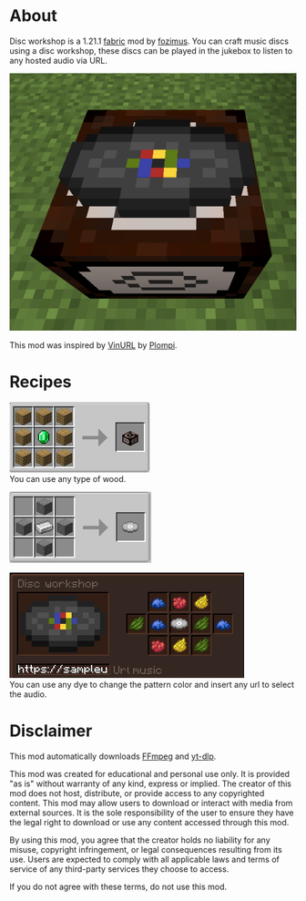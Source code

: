 # About
Disc workshop is a 1.21.1 [fabric](https://fabricmc.net/) mod by [fozimus](https://github.com/Fozimus/).
You can craft music discs using a disc workshop, these discs can be played in the jukebox to listen to any hosted audio via URL.

![Disc workshop](images/disc_workshop.png)

This mod was inspired by [VinURL](https://github.com/Plompi/VinURL) by [Plompi](https://github.com/Plompi).

# Recipes
![Discworkshop Recipe](images/disc_workshop_recipe.png)\
You can use any type of wood.

![Blank Disc Recipe](images/blank_disc_recipe.png)

![Music Disc Recipe](images/music_disc_recipe.png)\
You can use any dye to change the pattern color and insert any url to select the audio.

# Disclaimer
This mod automatically downloads [FFmpeg](https://www.ffmpeg.org/) and [yt-dlp](https://github.com/yt-dlp/yt-dlp).

This mod was created for educational and personal use only. It is provided "as is" without warranty of any kind, express or implied. The creator of this mod does not host, distribute, or provide access to any copyrighted content. This mod may allow users to download or interact with media from external sources. It is the sole responsibility of the user to ensure they have the legal right to download or use any content accessed through this mod.

By using this mod, you agree that the creator holds no liability for any misuse, copyright infringement, or legal consequences resulting from its use. Users are expected to comply with all applicable laws and terms of service of any third-party services they choose to access.

If you do not agree with these terms, do not use this mod.
